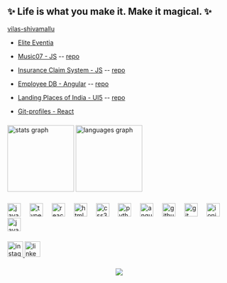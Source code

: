 

<!--
**vilas-shivamallu/vilas-shivamallu** is a ✨ _special_ ✨ repository because its `README.md` (this file) appears on your GitHub profile.

Here are some ideas to get you started:

- 🔭 I’m currently working on ...
- 🌱 I’m currently learning ...
- 👯 I’m looking to collaborate on ...
- 🤔 I’m looking for help with ...
- 💬 Ask me about ...
- 📫 How to reach me: ...
- 😄 Pronouns: ...
- ⚡ Fun fact: ...
-->

<h2 align="left">✨ Life is what you make it. Make it magical. ✨</h2>

[vilas-shivamallu](https://vilas-shivamallu.github.io/)
 
  - [Elite Eventia](eliteone.netlify.app/)
  - [Music07 - JS](https://music07.netlify.app/) -- [repo](https://github.com/vilas-shivamallu/music)
  
  - [Insurance Claim System - JS](https://vilas-shivamallu.github.io/insuranceClaim/#) -- [repo](https://github.com/vilas-shivamallu/insuranceClaim)
  - [Employee DB - Angular](https://angularp1.netlify.app/) -- [repo](https://github.com/vilas-shivamallu/angular-app)
  - [Landing Places of India - UI5](https://vilas-shivamallu.github.io/UI5-SVAR/webapp/) -- [repo](https://github.com/vilas-shivamallu/UI5-SVAR)
  - [Git-profiles - React](https://github.com/vilas-shivamallu/git-profiles)


###

<div align="left">
  <img src="https://github-readme-stats.vercel.app/api?username=vilas-shivamallu&hide_title=false&hide_rank=false&show_icons=true&include_all_commits=true&count_private=true&disable_animations=false&theme=dracula&locale=en&hide_border=true" height="150" alt="stats graph"  />
  <img src="https://github-readme-stats.vercel.app/api/top-langs?username=vilas-shivamallu&locale=en&hide_title=true&layout=compact&card_width=320&langs_count=5&theme=dracula&hide_border=true" height="150" alt="languages graph"  />
</div>

###

<div align="left">
  <img src="https://cdn.jsdelivr.net/gh/devicons/devicon/icons/javascript/javascript-original.svg" height="30" alt="javascript logo"  />
  <img width="12" />
  <img src="https://cdn.jsdelivr.net/gh/devicons/devicon/icons/typescript/typescript-original.svg" height="30" alt="typescript logo"  />
  <img width="12" />
  <img src="https://cdn.jsdelivr.net/gh/devicons/devicon/icons/react/react-original.svg" height="30" alt="react logo"  />
  <img width="12" />
  <img src="https://cdn.jsdelivr.net/gh/devicons/devicon/icons/html5/html5-original.svg" height="30" alt="html5 logo"  />
  <img width="12" />
  <img src="https://cdn.jsdelivr.net/gh/devicons/devicon/icons/css3/css3-original.svg" height="30" alt="css3 logo"  />
  <img width="12" />
  <img src="https://cdn.jsdelivr.net/gh/devicons/devicon/icons/python/python-original.svg" height="30" alt="python logo"  />
  <img width="12" />
  <img src="https://cdn.jsdelivr.net/gh/devicons/devicon/icons/angularjs/angularjs-original.svg" height="30" alt="angularjs logo"  />
  <img width="12" />
  <img src="https://cdn.jsdelivr.net/gh/devicons/devicon/icons/github/github-original.svg" height="30" alt="github logo"  />
  <img width="12" />
  <img src="https://cdn.jsdelivr.net/gh/devicons/devicon/icons/git/git-original.svg" height="30" alt="git logo"  />
  <img width="12" />
  <img src="https://cdn.jsdelivr.net/gh/devicons/devicon/icons/ionic/ionic-original.svg" height="30" alt="ionic logo"  />
  <img width="12" />
  <img src="https://cdn.jsdelivr.net/gh/devicons/devicon/icons/java/java-original.svg" height="30" alt="java logo"  />
</div>

###

<div align="left">
  <a href="https://www.instagram.com/_.vilas/" target="_blank">
    <img src="https://img.shields.io/static/v1?message=Instagram&logo=instagram&label=&color=E4405F&logoColor=white&labelColor=&style=flat" height="35" alt="instagram logo"  />
  </a>
  <a href="https://www.linkedin.com/in/vilasshivamallu/" target="_blank">
    <img src="https://img.shields.io/static/v1?message=LinkedIn&logo=linkedin&label=&color=0077B5&logoColor=white&labelColor=&style=flat" height="35" alt="linkedin logo"  />
  </a>
</div>

###

<div align="center">
  <img src="https://profile-counter.glitch.me/vilas-shivamallu/count.svg?"  />
</div>

###

<!--
 <div align="center">
   <img src="https://streak-stats.demolab.com?user=vilas-shivamallu&locale=en&mode=daily&theme=dark&hide_border=false&border_radius=5&order=3" height="220" alt="streak graph"  />
 </div>
-->
###
